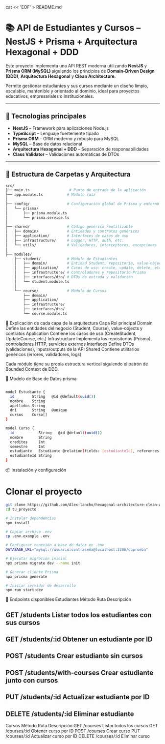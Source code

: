 cat << 'EOF' > README.md
# 📚 API de Estudiantes y Cursos – NestJS + Prisma + Arquitectura Hexagonal + DDD

Este proyecto implementa una API REST moderna utilizando **NestJS** y **Prisma ORM (MySQL)** siguiendo los principios de **Domain-Driven Design (DDD)**, **Arquitectura Hexagonal** y **Clean Architecture**.

Permite gestionar estudiantes y sus cursos mediante un diseño limpio, escalable, mantenible y orientado al dominio, ideal para proyectos educativos, empresariales o institucionales.

---

## 🚀 Tecnologías principales

- **NestJS** – Framework para aplicaciones Node.js
- **TypeScript** – Lenguaje fuertemente tipado
- **Prisma ORM** – ORM moderno y robusto para MySQL
- **MySQL** – Base de datos relacional
- **Arquitectura Hexagonal + DDD** – Separación de responsabilidades
- **Class Validator** – Validaciones automáticas de DTOs

---

## 📁 Estructura de Carpetas y Arquitectura

```bash
src/
├── main.ts                  # Punto de entrada de la aplicación
├── app.module.ts           # Módulo raíz
│
├── config/                 # Configuración global de Prisma y entorno
│   └── prisma/
│       ├── prisma.module.ts
│       └── prisma.service.ts
│
├── shared/                 # Código genérico reutilizable
│   ├── domain/             # Entidades y contratos genéricos
│   ├── application/        # Interfaces de casos de uso
│   ├── infrastructure/     # Logger, HTTP, auth, etc.
│   └── utils/              # Validadores, interceptores, excepciones
│
├── modules/
    ├── student/            # Módulo de Estudiantes
    │   ├── domain/         # Entidad Student, repositorio, value-objects
    │   ├── application/    # Casos de uso: create, update, delete, etc.
    │   ├── infrastructure/ # Controladores y repositorio Prisma
    │   ├── interfaces/dto/ # DTOs de entrada y validación
    │   └── student.module.ts
    │
    └── course/             # Módulo de Cursos
        ├── domain/
        ├── application/
        ├── infrastructure/
        ├── interfaces/dto/
        └── course.module.ts
```
🧠 Explicación de cada capa de la arquitectura
Capa	Rol principal
Domain	Define las entidades del negocio (Student, Course), value-objects y contratos
Application	Contiene los casos de uso (CreateStudent, UpdateCourse, etc.)
Infrastructure	Implementa los repositorios (Prisma), controladores HTTP, servicios externos
Interfaces	Define DTOs (validaciones), inputs/outputs de la API
Shared	Contiene utilitarios genéricos (errores, validadores, logs)

Cada módulo tiene su propia estructura vertical siguiendo el patrón de Bounded Context de DDD.

🧩 Modelo de Base de Datos
prisma
```bash

model Estudiante {
  id        String   @id @default(uuid())
  nombre    String
  apellidos String
  dni       String   @unique
  cursos    Curso[]
}

model Curso {
  id           String   @id @default(uuid())
  nombre       String
  creditos     Int
  semestre     Int
  estudiante   Estudiante @relation(fields: [estudianteId], references: [id])
  estudianteId String
}
```
📦 Instalación y configuración

# Clonar el proyecto
```bash
git clone https://github.com/Alex-lancho/hexagonal-architecture-clean-architecture-DDD-Domain-driven-desing-.git
cd tu_proyecto

# Instalar dependencias
npm install

# Copiar archivo .env
cp .env.example .env

# Configurar conexión a base de datos en .env
DATABASE_URL="mysql://usuario:contraseña@localhost:3306/dbprueba"

# Ejecutar migración inicial
npx prisma migrate dev --name init

# Generar cliente Prisma
npx prisma generate

# Iniciar servidor de desarrollo
npm run start:dev

```
🔄 Endpoints disponibles
Estudiantes
Método	Ruta	Descripción
## GET	/students	Listar todos los estudiantes con sus cursos
## GET	/students/:id	Obtener un estudiante por ID
## POST	/students	Crear estudiante sin cursos
## POST	/students/with-courses	Crear estudiante junto con cursos
## PUT	/students/:id	Actualizar estudiante por ID
## DELETE	/students/:id	Eliminar estudiante

Cursos
Método	Ruta	Descripción
GET	/courses	Listar todos los cursos
GET	/courses/:id	Obtener curso por ID
POST	/courses	Crear curso
PUT	/courses/:id	Actualizar curso por ID
DELETE	/courses/:id	Eliminar curso